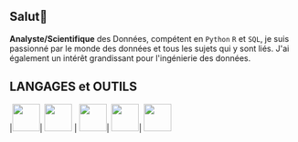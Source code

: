 ## Salut👋

<!--
**nazif96/Nazif96** is a ✨ _special_ ✨ repository because its `README.md` (this file) appears on your GitHub profile.

Here are some ideas to get you started:

- 🔭 I’m currently working on ...
- 🌱 I’m currently learning ...
- 👯 I’m looking to collaborate on ...
- 🤔 I’m looking for help with ...
- 💬 Ask me about ...
- 📫 How to reach me: ...
- 😄 Pronouns: ...
- ⚡ Fun fact: ...
-->

**Analyste/Scientifique** des Données, compétent en `Python` `R` et `SQL`, je suis passionné par le monde des données et tous les sujets qui y sont liés.
J'ai également un intérêt grandissant pour l'ingénierie des données. 

## **LANGAGES et OUTILS**

|<img src="https://img.icons8.com/color/480/null/python--v1.png" width="48" height="48">|  <img src="https://img.icons8.com/fluency/480/null/r-project.png" width="48" height="48"> | <img src="https://img.icons8.com/color/480/null/git.png" width="48" height="48">| <img src="https://img.icons8.com/color/480/null/postgreesql.png" width="48" height="48">|
<img src="https://img.icons8.com/?size=100&id=Wln8Z3PcXanx&format=png&color=000000" width="48" height="48">







